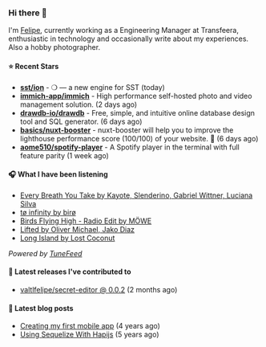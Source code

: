 ### Hi there 👋

I'm [Felipe](https://felipevm.com), currently working as a Engineering Manager at Transfeera, enthusiastic in technology and occasionally write about my experiences. Also a hobby photographer.

#### ⭐ Recent Stars
- **[sst/ion](https://github.com/sst/ion)** - ❍ — a new engine for SST (today)
- **[immich-app/immich](https://github.com/immich-app/immich)** - High performance self-hosted photo and video management solution. (2 days ago)
- **[drawdb-io/drawdb](https://github.com/drawdb-io/drawdb)** - Free, simple, and intuitive online database design tool and SQL generator. (6 days ago)
- **[basics/nuxt-booster](https://github.com/basics/nuxt-booster)** - nuxt-booster will help you to improve the lighthouse performance score (100/100) of your website. 🚀 (6 days ago)
- **[aome510/spotify-player](https://github.com/aome510/spotify-player)** - A Spotify player in the terminal with full feature parity (1 week ago)

#### 🎧 What I have been listening
- [Every Breath You Take by Kayote, Slenderino, Gabriel Wittner, Luciana Silva](https://open.spotify.com/track/2NlwmRuaUqWuvOzEVmQo4M)
- [tø infinity by birø](https://open.spotify.com/track/2ulIVcXhrQJAc2mGjJeYoo)
- [Birds Flying High - Radio Edit by MÖWE](https://open.spotify.com/track/4IjkbMn06CkqRLhbMKbx6J)
- [Lifted by Oliver Michael, Jako Diaz](https://open.spotify.com/track/52aTqJfaWWLIHSC3bCyjoU)
- [Long Island by Lost Coconut](https://open.spotify.com/track/26edX6Ce1xLb780DyRkLK4)

_Powered by [TuneFeed](https://tunefeed.app?ref=valtlfelipe-gh-profile)_ 

#### 🚀 Latest releases I've contributed to


- [valtlfelipe/secret-editor @ 0.0.2](https://github.com/valtlfelipe/secret-editor/releases/tag/0.0.2) (2 months ago)

#### 📄 Latest blog posts
- [Creating my first mobile app](https://felipevm.com/posts/creating-my-first-mobile-app/) (4 years ago)
- [Using Sequelize With Hapijs](https://felipevm.com/posts/using-sequelize-with-hapijs/) (5 years ago)
